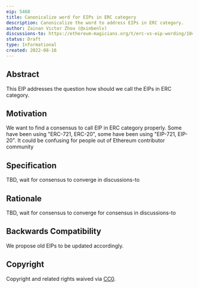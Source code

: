 ```yaml
---
eip: 5468
title: Canonicalize word for EIPs in ERC category
description: Canonicalize the word to address EIPs in ERC category.
author: Zainan Victor Zhou (@xinbenlv)
discussions-to: https://ethereum-magicians.org/t/erc-vs-eip-wording/10403
status: Draft
type: Informational
created: 2022-08-16
---
```



## Abstract
This EIP addresses the question how should we call the EIPs in ERC category.

## Motivation
We want to find a consensus to call EIP in ERC category properly. Some have been using "ERC-721, ERC-20", some have been using "EIP-721, EIP-20". It could be confusing for people out of Ethereum contributor community

## Specification
TBD, wait for consensus to converge in discussions-to

## Rationale
TBD, wait for consensus to converge for consensus in discussions-to

## Backwards Compatibility
We propose old EIPs to be updated accordingly.

## Copyright
Copyright and related rights waived via [CC0](../LICENSE.md).
